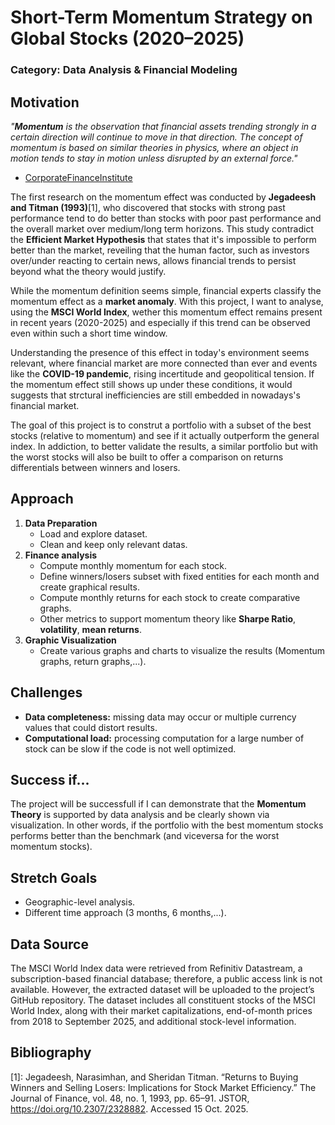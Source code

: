 # Short-Term Momentum Strategy on Global Stocks (2020–2025)
### Category: Data Analysis & Financial Modeling

## Motivation

*"**Momentum** is the observation that financial assets trending strongly in a certain direction will continue to move in that direction. The concept of momentum is based on similar theories in physics, where an object in motion tends to stay in motion unless disrupted by an external force."*
- [CorporateFinanceInstitute](https://corporatefinanceinstitute.com/resources/career-map/sell-side/capital-markets/momentum/)

The first research on the momentum effect was conducted by **Jegadeesh and Titman (1993)**[1], who discovered that stocks with strong past performance tend to do better than stocks with poor past performance and the overall market over medium/long term horizons. This study contradict the **Efficient Market Hypothesis** that states that it's impossible to perform better than the market, reveiling that the human factor, such as investors over/under reacting to certain news, allows financial trends to persist beyond what the theory would justify.

While the momentum definition seems simple, financial experts classify the momentum effect as a **market anomaly**. With this project, I want to analyse, using the **MSCI World Index**, wether this momentum effect remains present in recent years (2020-2025) and especially if this trend can be observed even within such a short time window.

Understanding the presence of this effect in today's environment seems relevant, where financial market are more connected than ever and events like the **COVID-19 pandemic**, rising incertitude and geopolitical tension. If the momentum effect still shows up under these conditions, it would suggests that strctural inefficiencies are still embedded in nowadays's financial market.

The goal of this project is to construt a portfolio with a subset of the best stocks (relative to momentum) and see if it actually outperform the general index. In addiction, to better validate the results, a similar portfolio but with the worst stocks will also be built to offer a comparison on returns differentials between winners and losers.

## Approach
1. **Data Preparation**
   - Load and explore dataset.
   - Clean and keep only relevant datas.
2. **Finance analysis**
   - Compute monthly momentum for each stock.
   - Define winners/losers subset with fixed entities for each month and create graphical results.
   - Compute monthly returns for each stock to create comparative graphs.
   - Other metrics to support momentum theory like **Sharpe Ratio**, **volatility**, **mean returns**.
3. **Graphic Visualization**
   - Create various graphs and charts to visualize the results (Momentum graphs, return graphs,...).

## Challenges
   - **Data completeness:** missing data may occur or multiple currency values that could distort results.
   - **Computational load:** processing computation for a large number of stock can be slow if the code is not well optimized.

## Success if...
The project will be successfull if I can demonstrate that the **Momentum Theory** is supported by data analysis and be clearly shown via visualization.
In other words, if the portfolio with the best momentum stocks performs better than the benchmark (and viceversa for the worst momentum stocks).

## Stretch Goals
   - Geographic-level analysis.
   - Different time approach (3 months, 6 months,...).

## Data Source
The MSCI World Index data were retrieved from Refinitiv Datastream, a subscription-based financial database; therefore, a public access link is not available. However, the extracted dataset will be uploaded to the project’s GitHub repository. The dataset includes all constituent stocks of the MSCI World Index, along with their market capitalizations, end-of-month prices from 2018 to September 2025, and additional stock-level information. 

## Bibliography
[1]: Jegadeesh, Narasimhan, and Sheridan Titman. “Returns to Buying Winners and Selling Losers: Implications for Stock Market Efficiency.” The Journal of Finance, vol. 48, no. 1, 1993, pp. 65–91. JSTOR, https://doi.org/10.2307/2328882. Accessed 15 Oct. 2025.